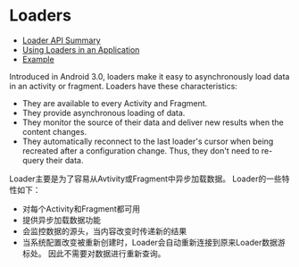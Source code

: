 
# Loaders
- [Loader API Summary](./loader-api.md)
- [Using Loaders in an Application](./using-loader.md)
- [Example](./loader-example.md)

Introduced in Android 3.0, loaders make it easy to asynchronously load data in an activity or fragment. 
Loaders have these characteristics:
- They are available to every Activity and Fragment.
- They provide asynchronous loading of data.
- They monitor the source of their data and deliver new results when the content changes.
- They automatically reconnect to the last loader's cursor when being recreated after a configuration change. 
  Thus, they don't need to re-query their data.

Loader主要是为了容易从Avtivity或Fragment中异步加载数据。
Loader的一些特性如下：
- 对每个Activity和Fragment都可用
- 提供异步加载数据功能
- 会监控数据的源头，当内容改变时传递新的结果
- 当系统配置改变被重新创建时，Loader会自动重新连接到原来Loader数据游标处。
  因此不需要对数据进行重新查询。
  

